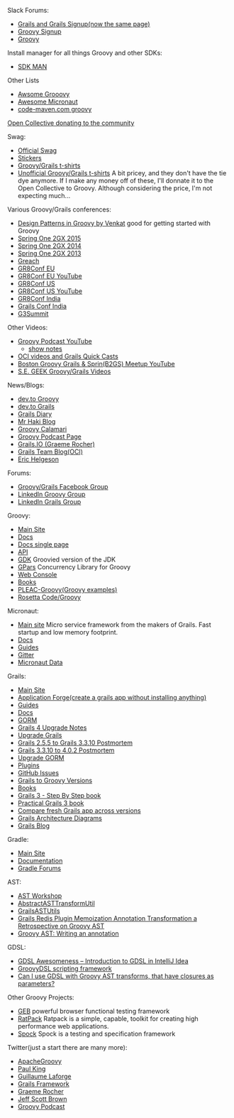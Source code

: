Slack Forums:
* [Grails and Grails Signup(now the same page)](https://grails.slack.com)
* [Groovy Signup](https://groovycommunity.com/)
* [Groovy](https://groovy-community.slack.com/)

Install manager for all things Groovy and other SDKs:
* [SDK MAN](http://sdkman.io/)

Other Lists
* [Awsome Grooovy](https://github.com/kdabir/awesome-groovy)
* [Awesome Micronaut](https://github.com/JonasHavers/awesome-micronaut/blob/master/README.md)
* [code-maven.com groovy](https://code-maven.com/groovy)

[Open Collective donating to the community](https://opencollective.com/friends-of-groovy)

Swag:
* [Official Swag](https://www.redbubble.com/people/comdev/works/34187235-apache-groovy)
* [Stickers](https://www.redbubble.com/shop/grails+groovy?iaCode=all-stickers&ref=search_box&sortOrder=relevant)
* [Groovy/Grails t-shirts](https://www.redbubble.com/shop/groovy+grails?iaCode=u-tees&ref=search_box&sortOrder=relevant)
* [Unofficial Groovy/Grails t-shirts](https://www.customizedgirl.com/s/groovygrailsshwag) A bit pricey, and they don't have the tie dye anymore. If I make any money off of these, I'll donnate it to the Open Collective to Groovy. Although considering the price, I'm not expecting much...

Various Groovy/Grails conferences:
* [Design Patterns in Groovy by Venkat](https://www.infoq.com/presentations/groovy-design-patterns/) good for getting started with Groovy
* [Spring One 2GX 2015](http://www.infoq.com/springone-2gx-2015/)
* [Spring One 2GX 2014](http://www.infoq.com/springone-2gx-2014/)
* [Spring One 2GX 2013](http://www.infoq.com/springone-2gx-2013/)
* [Greach](https://www.youtube.com/channel/UCgW66PCJrada2o2_YcvFo-Q)
* [GR8Conf EU](http://gr8conf.eu)
* [GR8Conf EU YouTube](https://www.youtube.com/channel/UCJXNOMywewNmau4hzAy4LjA)
* [GR8Conf US](http://gr8conf.us)
* [GR8Conf US YouTube](https://www.youtube.com/channel/UC7wUp2KIa1hoMNn0r7JUVEg)
* [GR8Conf India](http://gr8conf.in)
* [Grails Conf India](https://www.youtube.com/playlist?list=PLy9XpRZ-oJHQNd5S-FrASOiMmW5YiJmXM)
* [G3Summit](http://g3summit.com)


Other Videos:
* [Groovy Podcast YouTube](https://www.youtube.com/channel/UCtZDhqr4t18CI89bnMMyXOQ)
    * [show notes](https://github.com/groovy-podcast/groovypodcast)
* [OCI videos and Grails Quick Casts](https://www.youtube.com/channel/UCSeCbjNDlfdUyKOPWrmfR9A)
* [Boston Groovy Grails & Sprin(B2GS) Meetup YouTube](https://www.youtube.com/channel/UC5M3WWSZ5LsIBc96G-6iNow)
* [S.E. GEEK Groovy/Grails Videos](https://www.youtube.com/channel/UCHRADKRXZkPB6QVee0Q3GSQ)

News/Blogs:
* [dev.to Groovy](https://dev.to/t/groovy)
* [dev.to Grails](https://dev.to/t/grails)
* [Grails Diary](http://grydeske.net/news/)
* [Mr Haki Blog](http://mrhaki.blogspot.com/)
* [Groovy Calamari](http://groovycalamari.com/)
* [Groovy Podcast Page](https://groovypodcast.podbean.com/)
* [Grails.IO (Graeme Rocher)](http://grails.io/)
* [Grails Team Blog(OCI)](http://grailsblog.objectcomputing.com/)
* [Eric Helgeson](https://erichelgeson.github.io/)

Forums:
* [Groovy/Grails Facebook Group](https://www.facebook.com/groups/grails/)
* [LinkedIn Groovy Group](https://www.linkedin.com/groups/76751)
* [LinkedIn Grails Group](https://www.linkedin.com/groups/39757)

Groovy:
* [Main Site](http://groovy-lang.org)
* [Docs](http://groovy-lang.org/documentation.html)
* [Docs single page](http://groovy-lang.org/single-page-documentation.html)
* [API](http://groovy-lang.org/api.html)
* [GDK](http://groovy-lang.org/gdk.html) Groovied version of the JDK
* [GPars](http://www.gpars.org/) Concurrency Library for Groovy
* [Web Console](http://groovyconsole.appspot.com/scripts)
* [Books](http://groovy-lang.org/learn.html)
* [PLEAC-Groovy(Groovy examples)](http://pleac.sourceforge.net/pleac_groovy/)
* [Rosetta Code/Groovy](http://www.rosettacode.org/wiki/Category:Groovy)

Micronaut:
* [Main site](http://micronaut.io/) Micro service framework from the makers of Grails. Fast startup and low memory footprint.
* [Docs](https://micronaut.io/documentation.html)
* [Guides](https://guides.micronaut.io/index.html)
* [Gitter](https://gitter.im/micronautfw/)
* [Micronaut Data](https://micronaut-projects.github.io/micronaut-data/latest/guide/)

Grails:
* [Main Site](http://grails.org)
* [Application Forge(create a grails app without installing anything)](https://start.grails.org/)
* [Guides](http://guides.grails.org/#/index)
* [Docs](http://docs.grails.org/latest/guide/single.html)
* [GORM](http://gorm.grails.org/)
* [Grails 4 Upgrade Notes](https://dev.to/erichelgeson/grails-4-upgrade-notes-3cja)
* [Upgrade Grails](https://grails.github.io/grails-upgrade/latest/guide/index.html)
* [Grails 2.5.5 to Grails 3.3.10 Postmortem](https://dev.to/virtualdogbert/grails-2-5-5-to-grails-3-3-10-postmortem-520a)
* [Grails 3.3.10 to 4.0.2 Postmortem](https://dev.to/virtualdogbert/grails-3-3-10-to-4-0-2-postmortem-5kj)
* [Upgrade GORM](http://gorm.grails.org/latest/hibernate/manual/index.html#upgradeNotes)
* [Plugins](http://plugins.grails.org/)
* [GitHub Issues](https://github.com/grails/grails-core/issues)
* [Grails to Groovy Versions](https://objectpartners.com/2015/05/14/list-of-groovy-versions-for-each-version-of-grails/)
* [Books](https://grails.org/learn.html)
* [Grails 3 - Step By Step book](https://leanpub.com/grails3book)
* [Practical Grails 3 book](https://www.grails3book.com/)
* [Compare fresh Grails app across versions](https://github.com/erichelgeson/grails-versions)
* [Grails Architecture Diagrams](https://github.com/virtualdogbert/Grails_Architecture)
* [Grails Blog](http://grailsblog.objectcomputing.com/)

Gradle:
* [Main Site](http://gradle.org/)
* [Documentation](https://docs.gradle.org/current/userguide/userguide.html)
* [Gradle Forums](https://discuss.gradle.org/)

AST:
* [AST Workshop](http://melix.github.io/ast-workshop/#_prerequisites)
* [AbstractASTTransformUtil](http://docs.groovy-lang.org/latest/html/gapi/org/codehaus/groovy/transform/AbstractASTTransformUtil.html)
* [GrailsASTUtils](http://docs.grails.org/2.4.4/api/org/codehaus/groovy/grails/compiler/injection/GrailsASTUtils.html)
* [Grails Redis Plugin Memoization Annotation Transformation a Retrospective on Groovy AST](http://www.christianoestreich.com/2012/02/groovy-ast-transformations-part-1/)
* [Groovy AST: Writing an annotation](http://www.sdidit.nl/2013/01/groovy-ast-writing-annotation.html)

GDSL:
* [GDSL Awesomeness – Introduction to GDSL in IntelliJ Idea](http://www.tothenew.com/blog/gdsl-awesomeness-introduction-to-gdsl-in-intellij-idea/)
* [GroovyDSL scripting framework](https://confluence.jetbrains.com/display/GRVY/Scripting+IDE+for+DSL+awareness)
* [Can I use GDSL with Groovy AST transforms, that have closures as parameters?](https://intellij-support.jetbrains.com/hc/en-us/community/posts/203366410-Can-I-use-GDSL-with-Groovy-AST-transforms-that-have-closures-as-parameters-)


Other Groovy Projects:
* [GEB](http://www.gebish.org/) powerful browser functional testing framework
* [RatPack](http://www.ratpack.io/) Ratpack is a simple, capable, toolkit for creating high performance web applications.
* [Spock](http://spockframework.org/) Spock is a testing and specification framework

Twitter(just a start there are many more):
* [ApacheGroovy](https://twitter.com/ApacheGroovy)
* [Paul King](https://twitter.com/paulk_asert)
* [Guillaume Laforge](https://twitter.com/glaforge)
* [Grails Framework](https://twitter.com/grailsframework)
* [Graeme Rocher](https://twitter.com/graemerocher)
* [Jeff Scott Brown](https://twitter.com/jeffscottbrown)
* [Groovy Podcast](https://twitter.com/groovypodcast)


